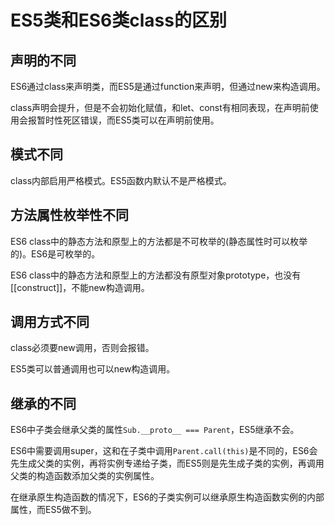 # ES5类和ES6类class的区别

## 声明的不同

ES6通过class来声明类，而ES5是通过function来声明，但通过new来构造调用。

class声明会提升，但是不会初始化赋值，和let、const有相同表现，在声明前使用会报暂时性死区错误，而ES5类可以在声明前使用。

## 模式不同

class内部启用严格模式。ES5函数内默认不是严格模式。

## 方法属性枚举性不同

ES6 class中的静态方法和原型上的方法都是不可枚举的(静态属性时可以枚举的)。ES6是可枚举的。

ES6 class中的静态方法和原型上的方法都没有原型对象prototype，也没有[[construct]]，不能new构造调用。

## 调用方式不同

class必须要new调用，否则会报错。

ES5类可以普通调用也可以new构造调用。

## 继承的不同

ES6中子类会继承父类的属性`Sub.__proto__ === Parent`，ES5继承不会。

ES6中需要调用super，这和在子类中调用`Parent.call(this)`是不同的，ES6会先生成父类的实例，再将实例专递给子类，而ES5则是先生成子类的实例，再调用父类的构造函数添加父类的实例属性。

在继承原生构造函数的情况下，ES6的子类实例可以继承原生构造函数实例的内部属性，而ES5做不到。




